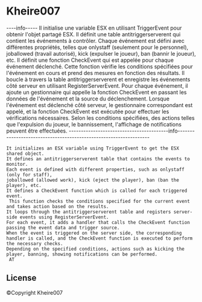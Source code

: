 # Kheire007
----info-----
    Il initialise une variable ESX en utilisant TriggerEvent pour obtenir l'objet partagé ESX.
    Il définit une table antitriggerserverent qui contient les événements à contrôler.
	Chaque événement est défini avec différentes propriétés, telles que onlystaff (seulement pour le personnel),
	joballowed (travail autorisé), kick (expulser le joueur), ban (bannir le joueur), etc.
    Il définit une fonction CheckEvent qui est appelée pour chaque événement déclenché.
	Cette fonction vérifie les conditions spécifiées pour l'événement en cours et prend des mesures en fonction des résultats.
    Il boucle à travers la table antitriggerserverent et enregistre les événements côté serveur en utilisant RegisterServerEvent.
	Pour chaque événement, il ajoute un gestionnaire qui appelle la fonction CheckEvent en passant les données de l'événement et la source du déclenchement.
    Lorsque l'événement est déclenché côté serveur, le gestionnaire correspondant est appelé, et la fonction CheckEvent est exécutée pour effectuer les vérifications nécessaires.
	Selon les conditions spécifiées, des actions telles que l'expulsion du joueur, le bannissement, l'affichage de notifications peuvent être effectuées.
    -----------------------------------------info------------------------------------------------------------------
	
	It initializes an ESX variable using TriggerEvent to get the ESX shared object.
    It defines an antitriggerserverent table that contains the events to monitor.
    Each event is defined with different properties, such as onlystaff (only for staff),
    joballowed (allowed work), kick (eject the player), ban (ban the player), etc.
    It defines a CheckEvent function which is called for each triggered event.
     This function checks the conditions specified for the current event and takes action based on the results.
    It loops through the antitriggerserverent table and registers server-side events using RegisterServerEvent.
    For each event, it adds a handler that calls the CheckEvent function passing the event data and trigger source.
    When the event is triggered on the server side, the corresponding handler is called, and the CheckEvent function is executed to perform the necessary checks.
    Depending on the specified conditions, actions such as kicking the player, banning, showing notifications can be performed.
     AT


## License
©Copyright Kheire007
